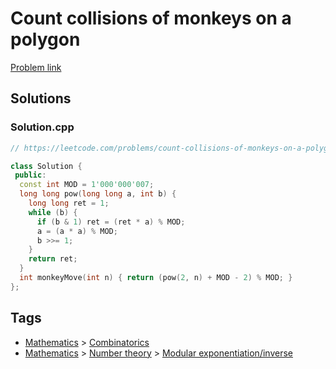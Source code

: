 # Count collisions of monkeys on a polygon

[Problem link](https://leetcode.com/problems/count-collisions-of-monkeys-on-a-polygon/)

## Solutions


### Solution.cpp
```cpp
// https://leetcode.com/problems/count-collisions-of-monkeys-on-a-polygon/

class Solution {
 public:
  const int MOD = 1'000'000'007;
  long long pow(long long a, int b) {
    long long ret = 1;
    while (b) {
      if (b & 1) ret = (ret * a) % MOD;
      a = (a * a) % MOD;
      b >>= 1;
    }
    return ret;
  }
  int monkeyMove(int n) { return (pow(2, n) + MOD - 2) % MOD; }
};
```
## Tags

* [Mathematics](/Collections/mathematics.md#mathematics) > [Combinatorics](/Collections/mathematics.md#combinatorics)
* [Mathematics](/Collections/mathematics.md#mathematics) > [Number theory](/Collections/mathematics.md#number-theory) > [Modular exponentiation/inverse](/Collections/mathematics.md#modular-exponentiation-inverse)
